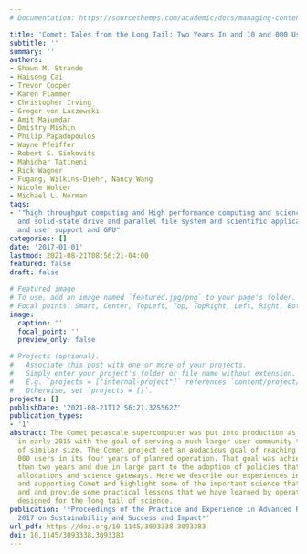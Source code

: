 ```yaml
---
# Documentation: https://sourcethemes.com/academic/docs/managing-content/

title: 'Comet: Tales from the Long Tail: Two Years In and 10 and 000 Users Later'
subtitle: ''
summary: ''
authors:
- Shawn M. Strande
- Haisong Cai
- Trevor Cooper
- Karen Flammer
- Christopher Irving
- Gregor von Laszewski
- Amit Majumdar
- Dmistry Mishin
- Philip Papadopoulos
- Wayne Pfeiffer
- Robert S. Sinkovits
- Mahidhar Tatineni
- Rick Wagner
- Fugang, Wilkins-Diehr, Nancy Wang
- Nicole Wolter
- Michael L. Norman
tags:
- '"high throughput computing and High performance computing and science gateways
  and solid-state drive and parallel file system and scientific applications and virtualization
  and user support and GPU"'
categories: []
date: '2017-01-01'
lastmod: 2021-08-21T08:56:21-04:00
featured: false
draft: false

# Featured image
# To use, add an image named `featured.jpg/png` to your page's folder.
# Focal points: Smart, Center, TopLeft, Top, TopRight, Left, Right, BottomLeft, Bottom, BottomRight.
image:
  caption: ''
  focal_point: ''
  preview_only: false

# Projects (optional).
#   Associate this post with one or more of your projects.
#   Simply enter your project's folder or file name without extension.
#   E.g. `projects = ["internal-project"]` references `content/project/deep-learning/index.md`.
#   Otherwise, set `projects = []`.
projects: []
publishDate: '2021-08-21T12:56:21.325562Z'
publication_types:
- '1'
abstract: The Comet petascale supercomputer was put into production as an XSEDE resource
  in early 2015 with the goal of serving a much larger user community than HPC systems
  of similar size. The Comet project set an audacious goal of reaching over 10 and
  000 users in its four years of planned operation. That goal was achieved in less
  than two years and due in large part to the adoption of policies that favor smaller
  allocations and science gateways. Here we describe our experiences in operating
  and supporting Comet and highlight some of the important science that it has enabled
  and and provide some practical lessons that we have learned by operating a system
  designed for the long tail of science.
publication: '*Proceedings of the Practice and Experience in Advanced Research Computing
  2017 on Sustainability and Success and Impact*'
url_pdf: https://doi.org/10.1145/3093338.3093383
doi: 10.1145/3093338.3093383
---
```

